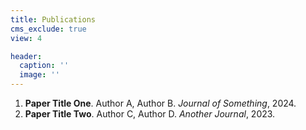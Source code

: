 ```yaml
---
title: Publications
cms_exclude: true
view: 4

header:
  caption: ''
  image: ''
---
```


<ol>
  <li><strong>Paper Title One</strong>. Author A, Author B. <em>Journal of Something</em>, 2024.</li>
  <li><strong>Paper Title Two</strong>. Author C, Author D. <em>Another Journal</em>, 2023.</li>
</ol>
